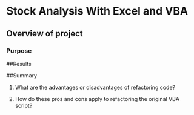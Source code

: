 # Stock Analysis With Excel and VBA

## Overview of project


### Purpose


##Results


##Summary

1. What are the advantages or disadvantages of refactoring code?

2. How do these pros and cons apply to refactoring the original VBA script?

